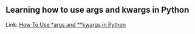 ## Learning how to use args and kwargs in Python
Link: <a href=https://www.digitalocean.com/community/tutorials/how-to-use-args-and-kwargs-in-python-3>How To Use *args and **kwargs in Python</a>
